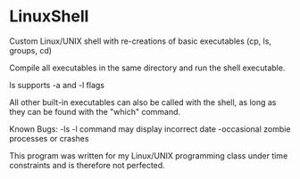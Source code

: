 # LinuxShell
Custom Linux/UNIX shell with re-creations of basic executables (cp, ls, groups, cd)

Compile all executables in the same directory and run the shell executable.

ls supports -a and -l flags

All other built-in executables can also be called with the shell, as long as they can be found with the "which" command.

Known Bugs:
-ls -l command may display incorrect date
-occasional zombie processes or crashes

This program was written for my Linux/UNIX programming class under time constraints and is therefore not perfected.

